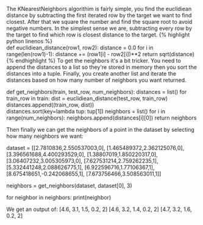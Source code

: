 The KNearestNeighbors algorithim is fairly simple, you find the euclidiean distance by subtracting the first iterated row by the target
we want to find closest. After that we square the number and find the square root to avoid negative numbers. In the simplest sense we are,
subtracting every row by the target to find which row is closest distance to the target.
{\% highlight python linenos \%}  
  def euclidiean_distance(row1, row2):
      distance = 0.0
      for i in range(len(row1)-1):
          distance += (row1[i] - row2[i])**2
      return sqrt(distance)
{\% endhighlight \%}
To get the neighbors it's a bit tricker. You need to append the distances to a list so they're stored in memory
then you sort the distances into a tuple. Finally, you create another list and iterate the distances based on how many 
number of neighbors you want returned.

  def get_neighbors(train, test_row, num_neighbors):
      distances = list()
      for train_row in train:
          dist = euclidiean_distance(test_row, train_row)
          distances.append((train_row, dist))         
      distances.sort(key=lambda tup: tup[1])
      neighbors = list()
      for i in range(num_neighbors):
          neighbors.append(distances[i][0])
      return neighbors
      
  Then finally we can get the neighbors of a point in the dataset by selecting how many neighbors we want:
  
  dataset = [[2.7810836,2.550537003,0],
	[1.465489372,2.362125076,0],
	[3.396561688,4.400293529,0],
	[1.38807019,1.850220317,0],
	[3.06407232,3.005305973,0],
	[7.627531214,2.759262235,1],
	[5.332441248,2.088626775,1],
	[6.922596716,1.77106367,1],
	[8.675418651,-0.242068655,1],
	[7.673756466,3.508563011,1]]

  neighbors = get_neighbors(dataset, dataset[0], 3)

  for neighbor in neighbors:
      print(neighbor)
      
 We get an output of:
  [4.6, 3.1, 1.5, 0.2, 2]
  [4.6, 3.2, 1.4, 0.2, 2]
  [4.7, 3.2, 1.6, 0.2, 2]
  
  
